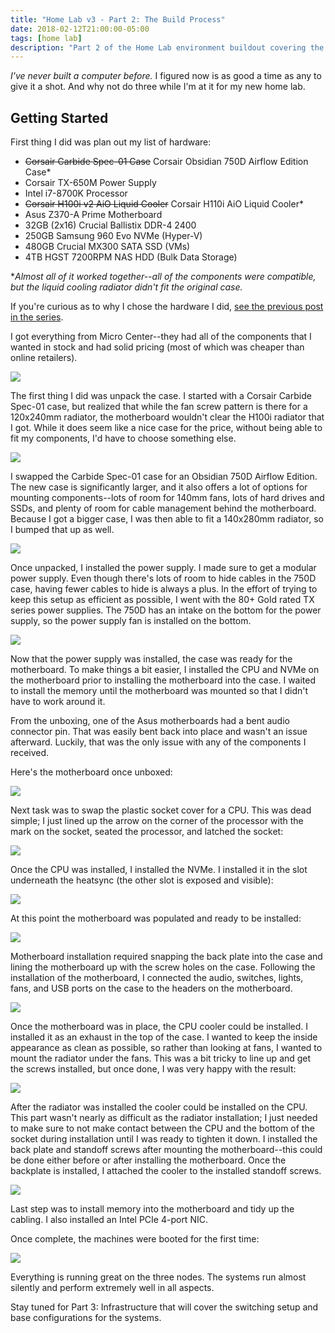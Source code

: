 ```yaml
---
title: "Home Lab v3 - Part 2: The Build Process"
date: 2018-02-12T21:00:00-05:00
tags: [home lab]
description: "Part 2 of the Home Lab environment buildout covering the build process for the compute nodes."
---
```


_I've never built a computer before._ I figured now is as good a time as any to give it a shot.  And why not do three while I'm at it for my new home lab.

## Getting Started ##

First thing I did was plan out my list of hardware:

* ~~Corsair Carbide Spec-01 Case~~ Corsair Obsidian 750D Airflow Edition Case*
* Corsair TX-650M Power Supply
* Intel i7-8700K Processor
* ~~Corsair H100i v2 AiO Liquid Cooler~~ Corsair H110i AiO Liquid Cooler*
* Asus Z370-A Prime Motherboard
* 32GB (2x16) Crucial Ballistix DDR-4 2400
* 250GB Samsung 960 Evo NVMe (Hyper-V)
* 480GB Crucial MX300 SATA SSD (VMs)
* 4TB HGST 7200RPM NAS HDD (Bulk Data Storage)

\*_Almost all of it worked together--all of the components were compatible, but the liquid cooling radiator didn't fit the original case._

If you're curious as to why I chose the hardware I did, [see the previous post in the series](/posts/2018/home-lab-v3-hardware/).

I got everything from Micro Center--they had all of the components that I wanted in stock and had solid pricing (most of which was cheaper than online retailers).

<a href="/img/posts/2018/home-lab-build/everything.jpg" class="magnific-popup" title="All of the components">
    <img src="/img/posts/2018/home-lab-build/everything.jpg">
</a>

The first thing I did was unpack the case.  I started with a Corsair Carbide Spec-01 case, but realized that while the fan screw pattern is there for a 120x240mm radiator, the motherboard wouldn't clear the H100i radiator that I got.  While it does seem like a nice case for the price, without being able to fit my components, I'd have to choose something else.

<a href="/img/posts/2018/home-lab-build/carbide-spec-01.jpg" class="magnific-popup" title="Corsair Carbide Spec-01">
    <img src="/img/posts/2018/home-lab-build/carbide-spec-01.jpg">
</a>

I swapped the Carbide Spec-01 case for an Obsidian 750D Airflow Edition.  The new case is significantly larger, and it also offers a lot of options for mounting components--lots of room for 140mm fans, lots of hard drives and SSDs, and plenty of room for cable management behind the motherboard.  Because I got a bigger case, I was then able to fit a 140x280mm radiator, so I bumped that up as well.

<a href="/img/posts/2018/home-lab-build/750d.jpg" class="magnific-popup" title="Corsair Obsidian 750D Airflow Edition">
    <img src="/img/posts/2018/home-lab-build/750d.jpg">
</a>

Once unpacked, I installed the power supply.  I made sure to get a modular power supply.  Even though there's lots of room to hide cables in the 750D case, having fewer cables to hide is always a plus.  In the effort of trying to keep this setup as efficient as possible, I went with the 80+ Gold rated TX series power supplies.  The 750D has an intake on the bottom for the power supply, so the power supply fan is installed on the bottom.

<a href="/img/posts/2018/home-lab-build/power-supply.jpg" class="magnific-popup" title="Power Supply Installed">
    <img src="/img/posts/2018/home-lab-build/power-supply.jpg">
</a>

Now that the power supply was installed, the case was ready for the motherboard.  To make things a bit easier, I installed the CPU and NVMe on the motherboard prior to installing the motherboard into the case.  I waited to install the memory until the motherboard was mounted so that I didn't have to work around it.

From the unboxing, one of the Asus motherboards had a bent audio connector pin.  That was easily bent back into place and wasn't an issue afterward.  Luckily, that was the only issue with any of the components I received.

Here's the motherboard once unboxed:

<a href="/img/posts/2018/home-lab-build/motherboard.jpg" class="magnific-popup" title="Unboxed Motherboard">
    <img src="/img/posts/2018/home-lab-build/motherboard.jpg">
</a>

Next task was to swap the plastic socket cover for a CPU.  This was dead simple; I just lined up the arrow on the corner of the processor with the mark on the socket, seated the processor, and latched the socket:

<a href="/img/posts/2018/home-lab-build/cpu-installed.jpg" class="magnific-popup" title="CPU Installed">
    <img src="/img/posts/2018/home-lab-build/cpu-installed.jpg">
</a>

Once the CPU was installed, I installed the NVMe.  I installed it in the slot underneath the heatsync (the other slot is exposed and visible):

<a href="/img/posts/2018/home-lab-build/nvme.jpg" class="magnific-popup" title="NVMe Installed">
    <img src="/img/posts/2018/home-lab-build/nvme.jpg">
</a>

At this point the motherboard was populated and ready to be installed:

<a href="/img/posts/2018/home-lab-build/cpu.jpg" class="magnific-popup" title="Motherboard ready for installation">
    <img src="/img/posts/2018/home-lab-build/cpu.jpg">
</a>

Motherboard installation required snapping the back plate into the case and lining the motherboard up with the screw holes on the case.  Following the installation of the motherboard, I connected the audio, switches, lights, fans, and USB ports on the case to the headers on the motherboard.

<a href="/img/posts/2018/home-lab-build/motherboard-installed.jpg" class="magnific-popup" title="Motherboard Installed">
    <img src="/img/posts/2018/home-lab-build/motherboard-installed.jpg">
</a>

Once the motherboard was in place, the CPU cooler could be installed.  I installed it as an exhaust in the top of the case.  I wanted to keep the inside appearance as clean as possible, so rather than looking at fans, I wanted to mount the radiator under the fans.  This was a bit tricky to line up and get the screws installed, but once done, I was very happy with the result:

<a href="/img/posts/2018/home-lab-build/radiator.jpg" class="magnific-popup" title="Radiator Installed">
    <img src="/img/posts/2018/home-lab-build/radiator.jpg">
</a>

After the radiator was installed the cooler could be installed on the CPU.  This part wasn't nearly as difficult as the radiator installation; I just needed to make sure to not make contact between the CPU and the bottom of the socket during installation until I was ready to tighten it down.  I installed the back plate and standoff screws after mounting the motherboard--this could be done either before or after installing the motherboard.  Once the backplate is installed, I attached the cooler to the installed standoff screws.

<a href="/img/posts/2018/home-lab-build/cooler.jpg" class="magnific-popup" title="CPU Cooler Installed">
    <img src="/img/posts/2018/home-lab-build/cooler.jpg">
</a>

Last step was to install memory into the motherboard and tidy up the cabling.  I also installed an Intel PCIe 4-port NIC.

Once complete, the machines were booted for the first time:

<a href="/img/posts/2018/home-lab-build/finished.jpg" class="magnific-popup" title="Build complete">
    <img src="/img/posts/2018/home-lab-build/finished.jpg">
</a>

Everything is running great on the three nodes.  The systems run almost silently and perform extremely well in all aspects.

Stay tuned for Part 3: Infrastructure that will cover the switching setup and base configurations for the systems.
